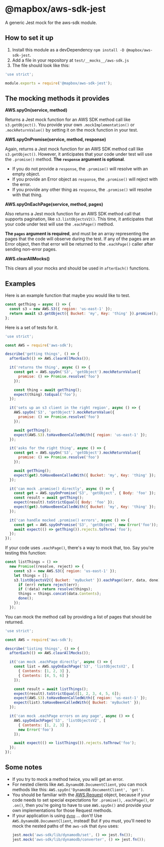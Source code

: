 # @mapbox/aws-sdk-jest

A generic Jest mock for the aws-sdk module.

## How to set it up

1. Install this module as a devDependency `npm install -D @mapbox/aws-sdk-jest`.
2. Add a file in your repository at `test/__mocks__/aws-sdk.js`
3. The file should look like this:

```js
'use strict';

module.exports = require('@mapbox/aws-sdk-jest');
```

## The mocking methods it provides

**AWS.spyOn(service, method)**

Returns a Jest mock function for an AWS SDK method call like `s3.getObject()`. You provide your own `.mockImplementation()` or `.mockReturnValue()` by setting it on the mock function in your test.

**AWS.spyOnPromise(service, method, response)**

Again, returns a Jest mock function for an AWS SDK method call like `s3.getObject()`. However, it anticipates that your code under test will use the `.promise()` method. **The `response` argument is optional**.

- If you do not provide a `response`, the `.promise()` will resolve with an empty object.
- If you provide an Error object as `response`, the `.promise()` will reject with the error.
- If you provide any other thing as `response`, the `.promise()` will resolve with that thing.

**AWS.spyOnEachPage(service, method, pages)**

Also returns a Jest mock function for an AWS SDK method call that supports pagination, like `s3.listObjectsV2()`. This time, it anticipates that your code under test will use the `.eachPage()` method.

**The `pages` argument is required**, and must be an array representing the pages that the code will observe during the test. If any of the pages are an Error object, then that error will be returned to the `.eachPage()` caller after sending non-error pages.

**AWS.clearAllMocks()**

This clears all your mocks and should be used in `afterEach()` functions.

## Examples

Here is an example function that maybe you would like to test.

```js
const getThing = async () => {
  const s3 = new AWS.S3({ region: 'us-east-1' });
  return await s3.getObject({ Bucket: 'my', Key: 'thing' }).promise();
};
```

Here is a set of tests for it.

```js
'use strict';

const AWS = require('aws-sdk');

describe('getting things', () => {
  afterEach(() => AWS.clearAllMocks());

  it('returns the thing', async () => {
    const get = AWS.spyOn('S3', 'getObject').mockReturnValue({
      promise: () => Promise.resolve('foo')
    });

    const thing = await getThing();
    expect(thing).toEqual('foo');
  });

  it('sets up an s3 client in the right region', async () => {
    AWS.spyOn('S3', 'getObject').mockReturnValue({
      promise: () => Promise.resolve('foo')
    });

    await getThing();
    expect(AWS.S3).toHaveBeenCalledWith({ region: 'us-east-1' });
  });

  it('asks for the right thing', async () => {
    const get = AWS.spyOn('S3', 'getObject').mockReturnValue({
      promise: () => Promise.resolve('foo')
    });

    await getThing();
    expect(get).toHaveBeenCalledWith({ Bucket: 'my', Key: 'thing' });
  });

  it('can mock .promise() directly', async () => {
    const get = AWS.spyOnPromise('S3', 'getObject', { Body: 'foo' });
    const result = await getThing();
    expect(result).toStrictEqual({ Body: 'foo' });
    expect(get).toHaveBeenCalledWith({ Bucket: 'my', Key: 'thing' });
  });

  it('can handle mocked .promise() errors', async () => {
    const get = AWS.spyOnPromise('S3', 'getObject', new Error('foo'));
    await expect(() => getThing()).rejects.toThrow('foo');
  });
});
```

If your code uses `.eachPage()`, there's a way to mock that, too. Say you're testing this function:

```js
const listThings = () =>
  new Promise((resolve, reject) => {
    const s3 = new AWS.S3({ region: 'us-east-1' });
    let things = [];
    s3.listObjectsV2({ Bucket: 'myBucket' }).eachPage((err, data, done) => {
      if (err) return reject(err);
      if (!data) return resolve(things);
      things = things.concat(data.Contents);
      done();
    });
  });
```

You can mock the method call by providing a list of pages that should be returned.

```js
'use strict';

const AWS = require('aws-sdk');

describe('listing things', () => {
  afterEach(() => AWS.clearAllMocks());

  it('can mock .eachPage directly', async () => {
    const list = AWS.spyOnEachPage('S3', 'listObjectsV2', [
      { Contents: [1, 2, 3] },
      { Contents: [4, 5, 6] }
    ]);

    const result = await listThings();
    expect(result).toStrictEqual([1, 2, 3, 4, 5, 6]);
    expect(AWS.S3).toHaveBeenCalledWith({ region: 'us-east-1' });
    expect(list).toHaveBeenCalledWith({ Bucket: 'myBucket' });
  });

  it('can mock .eachPage errors on any page', async () => {
    AWS.spyOnEachPage('S3', 'listObjectsV2', [
      { Contents: [1, 2, 3] },
      new Error('foo')
    ]);

    await expect(() => listThings()).rejects.toThrow('foo');
  });
});
```

## Some notes

- If you try to mock a method twice, you will get an error.
- For nested clients like `AWS.DynamoDB.DocumentClient`, you can mock methods like this: `AWS.spyOn('DynamoDB.DocumentClient', 'get')`.
- You should be familiar with the [AWS.Request][1] object, because if your code needs to set special expectations for `.promise()`, `.eachPage()`, or `.on()`, then you're going to have to use `AWS.spyOn()` and provide your own implementations for those Request methods.
- If your application is using [`dyno`][2] ... don't! Use `AWS.DynamoDB.DocumentClient`, instead! But if you must, you'll need to mock the nested paths of the `aws-sdk` that `dyno` uses:
  ```js
  jest.mock('aws-sdk/lib/dynamodb/set', () => jest.fn());
  jest.mock('aws-sdk/lib/dynamodb/converter', () => jest.fn());
  ```

[1]: https://docs.aws.amazon.com/AWSJavaScriptSDK/latest/AWS/Request.html

[2]: https://github.com/mapbox/dyno
